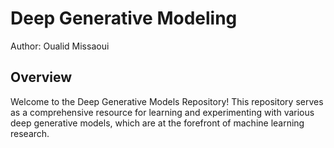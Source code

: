 # Deep Generative Modeling 

Author: Oualid Missaoui 


## Overview 

Welcome to the Deep Generative Models Repository! This repository serves as a comprehensive resource for learning and experimenting with various deep generative models, which are at the forefront of machine learning research.